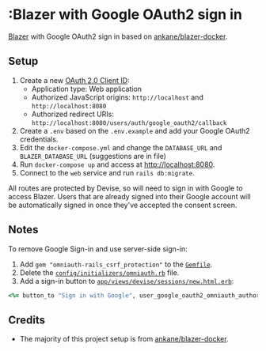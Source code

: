 # :Blazer with Google OAuth2 sign in
[Blazer](https://github.com/ankane/blazer-docker) with Google OAuth2 sign in based on [ankane/blazer-docker](https://github.com/ankane/blazer-docker).

## Setup
1. Create a new [OAuth 2.0 Client ID](https://console.cloud.google.com/apis/credentials):
    - Application type: Web application
    - Authorized JavaScript origins: `http://localhost` and `http://localhost:8080`
    - Authorized redirect URIs: `http://localhost:8080/users/auth/google_oauth2/callback`
1. Create a `.env` based on the `.env.example` and add your Google OAuth2 credentials.
1. Edit the `docker-compose.yml` and change the `DATABASE_URL` and `BLAZER_DATABASE_URL` (suggestions are in file)
1. Run `docker-compose up` and access at [http://localhost:8080](http://localhost:8080).
1. Connect to the `web` service and run `rails db:migrate`.

All routes are protected by Devise, so will need to sign in with Google to access Blazer.  Users that are already signed into their Google account will be automatically signed in once they've accepted the consent screen.

## Notes
To remove Google Sign-in and use server-side sign-in:

1. Add `gem "omniauth-rails_csrf_protection"` to the [`Gemfile`](./Gemfile).
1. Delete the [`config/initializers/omniauth.rb`](./config/initializers/omniauth.rb) file.
1. Add a sign-in button to [`app/views/devise/sessions/new.html.erb`](./app/views/devise/sessions/new.html.erb):

```ruby
<%= button_to "Sign in with Google", user_google_oauth2_omniauth_authorize_path, method: :post %>
```

## Credits
- The majority of this project setup is from [ankane/blazer-docker](https://github.com/ankane/blazer-docker).

